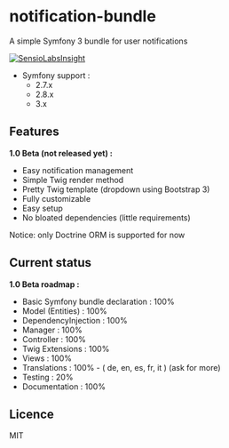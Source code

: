 # notification-bundle
A simple Symfony 3 bundle for user notifications

[![SensioLabsInsight](https://insight.sensiolabs.com/projects/697abbcc-4b15-418a-a6c9-e662787fed48/big.png)](https://insight.sensiolabs.com/projects/697abbcc-4b15-418a-a6c9-e662787fed48)

* Symfony support :
  * 2.7.x
  * 2.8.x
  * 3.x

## Features

__1.0 Beta (not released yet) :__

- Easy notification management
- Simple Twig render method
- Pretty Twig template (dropdown using Bootstrap 3)
- Fully customizable
- Easy setup
- No bloated dependencies (little requirements)

Notice: only Doctrine ORM is supported for now

## Current status

__1.0 Beta roadmap :__

- Basic Symfony bundle declaration : 100%
- Model (Entities) : 100%
- DependencyInjection : 100%
- Manager : 100%
- Controller : 100%
- Twig Extensions : 100%
- Views : 100%
- Translations : 100% - ( de, en, es, fr, it ) (ask for more)
- Testing : 20%
- Documentation : 100%

## Licence
MIT
